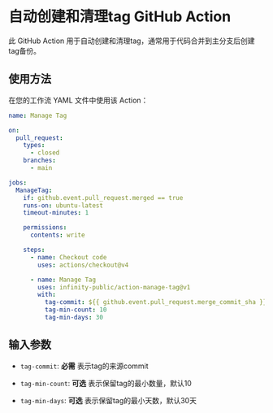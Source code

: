 # 自动创建和清理tag GitHub Action

此 GitHub Action 用于自动创建和清理tag，通常用于代码合并到主分支后创建tag备份。

## 使用方法

在您的工作流 YAML 文件中使用该 Action：

```yaml
name: Manage Tag

on:
  pull_request:
    types:
      - closed
    branches:
      - main

jobs:
  ManageTag:
    if: github.event.pull_request.merged == true
    runs-on: ubuntu-latest
    timeout-minutes: 1

    permissions:
      contents: write

    steps:
      - name: Checkout code
        uses: actions/checkout@v4

      - name: Manage Tag
        uses: infinity-public/action-manage-tag@v1
        with:
          tag-commit: ${{ github.event.pull_request.merge_commit_sha }}
          tag-min-count: 10
          tag-min-days: 30
```

## 输入参数 

- `tag-commit`: **必需** 表示tag的来源commit

- `tag-min-count`: **可选** 表示保留tag的最小数量，默认10

- `tag-min-days`: **可选** 表示保留tag的最小天数，默认30天
